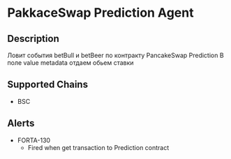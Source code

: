 # PakkaceSwap Prediction Agent

## Description

Ловит события betBull и betBeer по контракту PancakeSwap Prediction
В поле value metadata отдаем обьем ставки
## Supported Chains

- BSC

## Alerts


- FORTA-130
  - Fired when get transaction to Prediction contract 

 